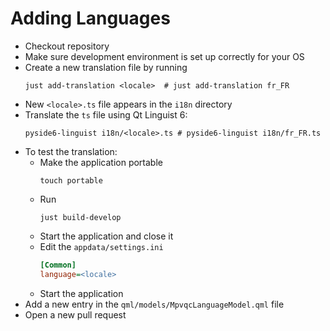 <!--
SPDX-FileCopyrightText: mpvQC developers

SPDX-License-Identifier: MIT
-->

# Adding Languages

- Checkout repository
- Make sure development environment is set up correctly for your OS
- Create a new translation file by running
  ```shell
  just add-translation <locale>  # just add-translation fr_FR
  ```
- New `<locale>.ts` file appears in the `i18n` directory
- Translate the `ts` file using Qt Linguist 6:
  ```shell
  pyside6-linguist i18n/<locale>.ts # pyside6-linguist i18n/fr_FR.ts
  ```
- To test the translation:
  - Make the application portable
    ```shell
    touch portable
    ```
  - Run
    ```shell
    just build-develop
    ```
  - Start the application and close it
  - Edit the `appdata/settings.ini`
    ```ini
    [Common]
    language=<locale>
    ```
  - Start the application
- Add a new entry in the `qml/models/MpvqcLanguageModel.qml` file
- Open a new pull request
